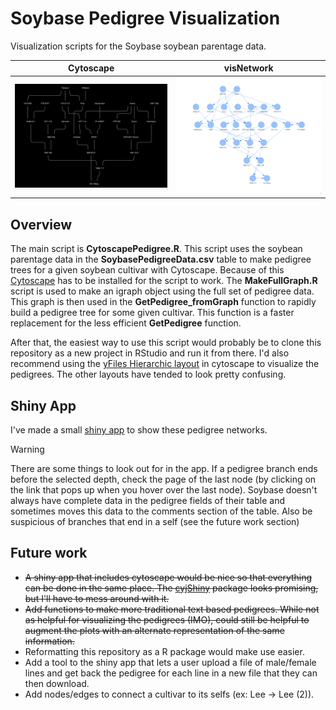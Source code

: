 # Soybase Pedigree Visualization  
Visualization scripts for the Soybase soybean parentage data.

Cytoscape             |  visNetwork
:-------------------------:|:-------------------------:
![Example Cytoscape pedigree](./Images/ExampleNetwork.svg)  |  ![Example visNetwork pedigree](./Images/VisNetworkExample.png)


## Overview  
The main script is **CytoscapePedigree.R**. This script uses the soybean parentage data in the **SoybasePedigreeData.csv** table to  make pedigree trees for a given soybean cultivar with Cytoscape. Because of this [Cytoscape](https://cytoscape.org/) has to be installed for the script to work. The **MakeFullGraph.R** script is used to make an igraph object using the full set of pedigree data. This graph is then used in the **GetPedigree_fromGraph** function to rapidly build a pedigree tree for some given cultivar. This function is a faster replacement for the less efficient **GetPedigree** function.

After that, the easiest way to use this script would probably be to clone this repository as a new project in RStudio and run it from there. I'd also recommend using the [yFiles Hierarchic layout](http://manual.cytoscape.org/en/stable/Navigation_and_Layout.html#yfiles-layouts) in cytoscape to visualize the pedigrees. The other layouts have tended to look pretty confusing. 

## Shiny App
I've made a small [shiny app](https://jhgb5.shinyapps.io/pedigreenetwork/) to show these pedigree networks.  

> [!WARNING]  
> There are some things to look out for in the app. If a pedigree branch ends before the selected depth, check the page of the last node (by clicking on the link that pops up when you hover over the last node). Soybase doesn't always have complete data in the pedigree fields of their table and sometimes moves this data to the comments section of the table. Also be suspicious of branches that end in a self (see the future work section)

## Future work  
- ~~A shiny app that includes cytoscape would be nice so that everything can be done in the same place. The [cyjShiny](https://github.com/cytoscape/cyjShiny) package looks promising, but I'll have to mess around with it.~~   
- ~~Add functions to make more traditional text based pedigrees. While not as helpful for visualizing the pedigrees (IMO), could still be helpful to augment the plots with an alternate representation of the same information.~~
- Reformatting this repository as a R package would make use easier. 
- Add a tool to the shiny app that lets a user upload a file of male/female lines and get back the pedigree for each line in a new file that they can then download.  
- Add nodes/edges to connect a cultivar to its selfs (ex: Lee -> Lee (2)).  

